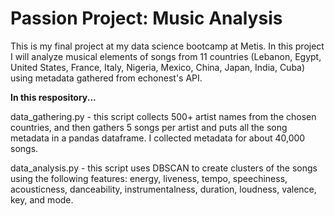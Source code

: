 Passion Project: Music Analysis
==============

This is my final project at my data science bootcamp at Metis. In this project I will analyze musical elements of songs from 11 countries (Lebanon, Egypt, United States, France, Italy, Nigeria, Mexico, China, Japan, India, Cuba) using metadata gathered from echonest's API.

<b>In this respository...</b>

data_gathering.py - this script collects 500+ artist names from the chosen countries, and then gathers 5 songs per artist and puts all the song metadata in a pandas dataframe. I collected metadata for about 40,000 songs.

data_analysis.py - this script uses DBSCAN to create clusters of the songs using the following features: energy, liveness, tempo, speechiness, acousticness, danceability, instrumentalness, duration, loudness, valence, key, and mode.